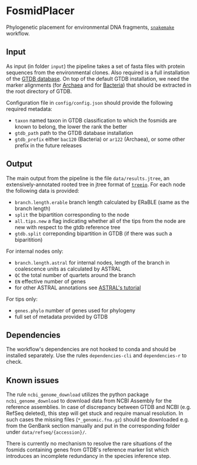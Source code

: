 # FosmidPlacer

Phylogenetic placement for environmental DNA fragments, [`snakemake`](https://snakemake.readthedocs.io/en/stable/) workflow.

## Input

As input (in folder `input`) the pipeline takes a set of fasta files with protein sequences from the environmental clones. Also required is a full installation of the [GTDB database](https://data.ace.uq.edu.au/public/gtdb/data/releases/release95/95.0/auxillary_files/gtdbtk_r95_data.tar.gz). On top of the default GTDB installation, we need the marker alignments (for [Archaea](https://data.ace.uq.edu.au/public/gtdb/data/releases/release95/95.0/genomic_files_all/ar122_msa_marker_genes_all_r95.tar.gz) and for [Bacteria](https://data.ace.uq.edu.au/public/gtdb/data/releases/release95/95.0/genomic_files_all/bac120_msa_marker_genes_all_r95.tar.gz)) that should be extracted in the root directory of GTDB.

Configuration file in `config/config.json` should provide the following required metadata:

* `taxon` named taxon in GTDB classification to which the fosmids are known to belong, the lower the rank the better
* `gtdb_path` path to the GTDB database installation
* `gtdb_prefix` either `bac120` (Bacteria) or `ar122` (Archaea), or some other prefix in the future releases

## Output

The main output from the pipeline is the file `data/results.jtree`, an extensively-annotated rooted tree in jtree format of [`treeio`](https://bioconductor.org/packages/release/bioc/html/treeio.html). For each node the following data is provided:

* `branch.length.erable` branch length calculated by ERaBLE (same as the branch length)
* `split` the bipartition corresponding to the node
* `all.tips.new` a flag indicating whether all of the tips from the node are new with respect to the gtdb reference tree
* `gtdb.split` correponding bipartition in GTDB (if there was such a biparitition)

For internal nodes only:

* `branch.length.astral` for internal nodes, length of the branch in coalescence units as calculated by ASTRAL
* `QC` the total number of quartets around the branch
* `EN` effective number of genes
* for other ASTRAL annotations see [ASTRAL's tutorial](https://github.com/smirarab/ASTRAL/blob/master/astral-tutorial.md#newick-annotations)

For tips only:

* `genes.phylo` number of genes used for phylogeny
* full set of metadata provided by GTDB

## Dependencies

The workflow's dependencies are not hooked to conda and should be installed separately. Use the rules `dependencies-cli` and `dependencies-r` to check.

## Known issues

The rule `ncbi_genome_download` utilizes the python package `ncbi_genome_download` to download data from NCBI Assembly for the reference assemblies. In case of discrepancy between GTDB and NCBI (e.g. RefSeq deleted), this step will get stuck and require manual resolution. In such cases the missing files (`*_genomic.fna.gz`) should be downloaded e.g. from the GenBank section manually and put in the corresponding folder under `data/refseq/{accession}/`.

There is currently no mechanism to resolve the rare situations of the fosmids containing genes from GTDB's reference marker list which introduces an incomplete redundancy in the species inference step.
